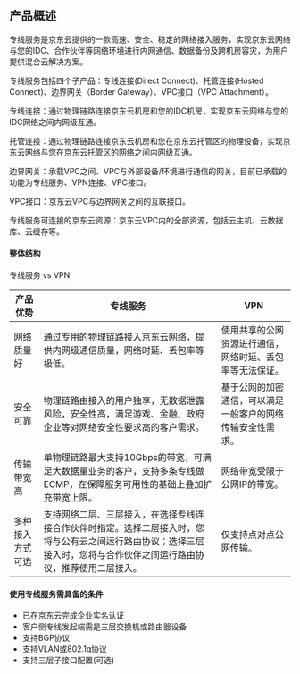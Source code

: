 ## **产品概述**

专线服务是京东云提供的一款高速、安全、稳定的网络接入服务，实现京东云网络与您的IDC、合作伙伴等网络环境进行内网通信、数据备份及跨机房容灾，为用户提供混合云解决方案。



专线服务包括四个子产品：专线连接(Direct Connect)、托管连接(Hosted Connect)、边界网关（Border Gateway）、VPC接口（VPC Attachment）。



专线连接：通过物理链路连接京东云机房和您的IDC机房，实现京东云网络与您的IDC网络之间内网级互通。

托管连接：通过物理链路连接京东云机房和您在京东云托管区的物理设备，实现京东云网络与您在京东云托管区的网络之间内网级互通。

边界网关：承载VPC之间、VPC与外部设备/环境进行通信的网关，目前已承载的功能为专线服务、VPN连接、VPC接口。

VPC接口：京东云VPC与边界网关之间的互联接口。

专线服务可连接的京东云资源：京东云VPC内的全部资源，包括云主机、云数据库、云缓存等。



#### **整体结构**

专线服务 vs VPN

| **产品优势**     | **专线服务**                                                 | **VPN**                                                    |
| ---------------- | ------------------------------------------------------------ | ---------------------------------------------------------- |
| 网络质量好       | 通过专用的物理链路接入京东云网络，提供内网级通信质量，网络时延、丢包率等极低。 | 使用共享的公网资源进行通信，网络时延、丢包率等无法保证。   |
| 安全可靠         | 物理链路由接入的用户独享，无数据泄露风险，安全性高，满足游戏、金融、政府企业等对网络安全性要求高的客户需求。 | 基于公网的加密通信，可以满足一般客户的网络传输安全性需求。 |
| 传输带宽高       | 单物理链路最大支持10Gbps的带宽，可满足大数据量业务的客户，支持多条专线做ECMP，在保障服务可用性的基础上叠加扩充带宽上限。 | 网络带宽受限于公网IP的带宽。                               |
| 多种接入方式可选 | 支持网络二层、三层接入，在选择专线连接合作伙伴时指定。选择二层接入时，您将与公有云之间运行路由协议；选择三层接入时，您将与合作伙伴之间运行路由协议，推荐使用二层接入。 | 仅支持点对点公网传输。                                     |



#### **使用专线服务需具备的条件**

- 已在京东云完成企业实名认证
- 客户侧专线发起端需是三层交换机或路由器设备
- 支持BGP协议
- 支持VLAN或802.1q协议
- 支持三层子接口配置(可选)

